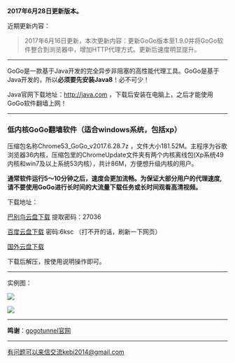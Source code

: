 **2017年6月28日更新版本。**

近期更新内容：

> 2017年6月16日更新，本次更新内容：更新GoGo版本至1.9.0并将GoGo软件整合到浏览器中，增加HTTP代理方式。更新后速度明显提升。

***

GoGo是一款基于Java开发的完全异步非阻塞的高性能代理工具。GoGo是基于Java开发的，所以**必须要先安装Java8**！必不可少！

Java官网下载地址：http://java.com  ，下载后安装在电脑上，之后才能使用GoGo软件翻墙上网！


***

### 低内核GoGo翻墙软件（适合windows系统，包括xp）

压缩包名称Chrome53_GoGo_v2017.6.28.7z ，文件大小181.52M。主程序为谷歌浏览器36内核，压缩包里的ChromeUpdate文件夹有两个内核离线包(Xp系统49内核和win7及以上系统53内核），共计86M，方便想升级内核的用户。

**通常软件运行5～10分钟之后，速度会更加流畅。为保证大部分用户的代理速度, 请不要使用GoGo进行长时间的大流量下载任务或长时间观看高清视频。**


下载地址：

[巴别鸟云盘下载](http://www.babel.cc/share.do?s=1501514814800401) 提取密码：27036

[百度云盘下载](https://pan.baidu.com/s/1slr0rzn) 密码:6ksc （打不开的话，刷新一下网页）

[国外云盘下载](https://nofile.io/f/tZ8DDrknSe3/Chrome53_GoGo_v2017.6.28.7z) 

下载后解压，按使用说明操作即可。

***

实例图：

![](https://raw.githubusercontent.com/Alvin9999/pac2/master/gogo100.PNG)

![](https://raw.githubusercontent.com/Alvin9999/pac2/master/gogo101.PNG)


***

**鸣谢**：[gogotunnel官网](http://www.gogotunnel.com/)


***

有问题可以来信交流kebi2014@gmail.com

